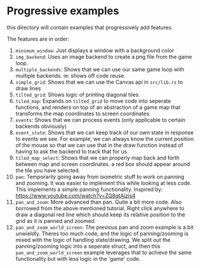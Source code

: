 # Progressive examples

this directory will contain examples that progressively add features.

The features are in order:

1. `minimum_window`: Just displays a window with a background color
2. `img_backend`: Uses an image backend to create a png file from the game loop.
3. `multiple_backends`: Shows that we can use our same game loop with multiple backends. ie: shows off code reuse.
4. `simple_grid`: Shows that we can use the Canvas api in `src/lib.rs` to draw lines
5. `tilted_grid`: Shows logic of printing diagonal tiles.
6. `tiled_map`: Expands on `tilted_grid` to move code into seperate functions, and renders on top of an abstraction of a game map that transforms the map coordinates to screen coordinates.
7. `events`: Shows that we can process events (only applicable to certain backends obviously)
8. `event_state`: Shows that we can keep track of our own state in response to events we see. For example, we can always know the current position of the mouse so that we can use that in the draw function instead of having to ask the backend to track that for us.
9. `tiled_map_select`: Shows that we can properly map back and forth between map and screen coordinates. a red box should appear around the tile you have selected.
10. `pan`: Temporarily going away from isometric stuff to work on panning and zooming. It was easier to implement this while looking at less code. This implements a simple panning functionality. Inspired by: https://www.youtube.com/watch?v=ZQ8qtAizis4
11. `pan_and_zoom`: More advanced than pan. Quite a bit more code. Also borrowed from the above mentioned tutorial. Right click anywhere to draw a diagonal red line which should keep its relative position to the grid as it is panned and zoomed.
12. `pan_and_zoom_world_screen`: The previous pan and zoom example is a bit unwieldly. Theres too much code, and the logic of panning/zooming is mixed with the logic of handling state/drawing. We split out the panning/zooming logic into a seperate struct, and then this `pan_and_zoom_world_screen` example leverages that to achieve the same functionality but with less logic in the 'game' code.
